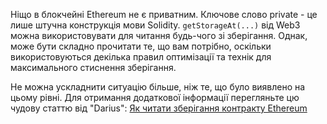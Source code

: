Ніщо в блокчейні Ethereum не є приватним. Ключове слово private - це лише штучна конструкція мови Solidity. `getStorageAt(...)` від Web3 можна використовувати для читання будь-чого зі зберігання. Однак, може бути складно прочитати те, що вам потрібно, оскільки використовуються декілька правил оптимізації та технік для максимального стиснення зберігання.

Не можна ускладнити ситуацію більше, ніж те, що було виявлено на цьому рівні. Для отримання додаткової інформації перегляньте цю чудову статтю від "Darius": [Як читати зберігання контракту Ethereum](https://medium.com/aigang-network/how-to-read-ethereum-contract-storage-44252c8af925)
